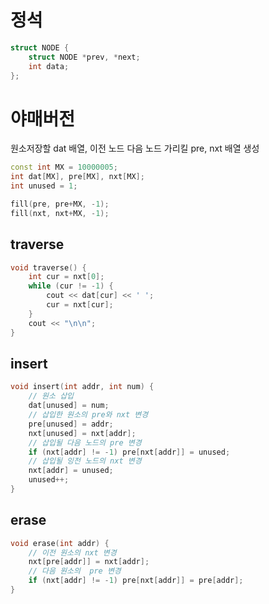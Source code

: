 # 정석
```cpp
struct NODE {
	struct NODE *prev, *next;
	int data;
};
```

# 야매버전
원소저장할 dat 배열, 이전 노드 다음 노드 가리킬 pre, nxt 배열 생성
```cpp
const int MX = 10000005;
int dat[MX], pre[MX], nxt[MX];
int unused = 1;

fill(pre, pre+MX, -1);
fill(nxt, nxt+MX, -1);
```

## traverse
```cpp
void traverse() {
	int cur = nxt[0];
	while (cur != -1) {
		cout << dat[cur] << ' ';
		cur = nxt[cur];
	}
	cout << "\n\n";
}
```

## insert
```cpp
void insert(int addr, int num) {
	// 원소 삽입
	dat[unused] = num;
	// 삽입한 원소의 pre와 nxt 변경
	pre[unused] = addr;
	nxt[unused] = nxt[addr];
	// 삽입될 다음 노드의 pre 변경
	if (nxt[addr] != -1) pre[nxt[addr]] = unused;
	// 삽입될 잉전 노드의 nxt 변경
	nxt[addr] = unused;
	unused++;
}
```

## erase
```cpp
void erase(int addr) {
	// 이전 원소의 nxt 변경
	nxt[pre[addr]] = nxt[addr];
	// 다음 원소의  pre 변경
	if (nxt[addr] != -1) pre[nxt[addr]] = pre[addr];
}
```